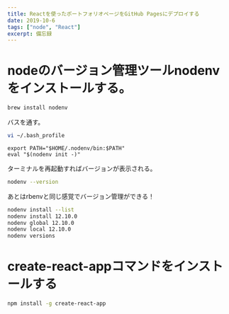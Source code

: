 ```yaml
---
title: Reactを使ったポートフォリオページをGitHub Pagesにデプロイする
date: 2019-10-6
tags: ["node", "React"]
excerpt: 備忘録
---
```



# nodeのバージョン管理ツールnodenvをインストールする。
```bash
brew install nodenv
```
バスを通す。
```bash
vi ~/.bash_profile
```
```.bash_profile
export PATH="$HOME/.nodenv/bin:$PATH"
eval "$(nodenv init -)"
```
ターミナルを再起動すればバージョンが表示される。
```bash
nodenv --version
```
あとはrbenvと同じ感覚でバージョン管理ができる！
```bash
nodenv install --list
nodenv install 12.10.0
nodenv global 12.10.0
nodenv local 12.10.0
nodenv versions
```
# create-react-appコマンドをインストールする
```bash
npm install -g create-react-app
```
